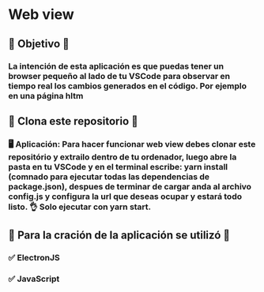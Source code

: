 #  Web view

## 🏁 Objetivo 🏁 

### La intención de esta aplicación es que puedas tener un browser pequeño al lado de tu VSCode para observar en tiempo real los cambios generados en el código. Por ejemplo en una página hltm

## 🕺 Clona este repositorio 🕺

### 🖥 Aplicación: Para hacer funcionar web view debes clonar este repositório y extrailo dentro de tu ordenador, luego abre la pasta en tu VSCode y en el terminal escribe: yarn install (comnado para ejecutar todas las dependencias de package.json), despues de terminar de cargar anda al archivo config.js y configura la url que deseas ocupar y estará todo listo. 👌 Solo ejecutar con yarn start.

## 🔧 Para la cración de la aplicación se utilizó 🔧

### ✅ ElectronJS
### ✅ JavaScript
